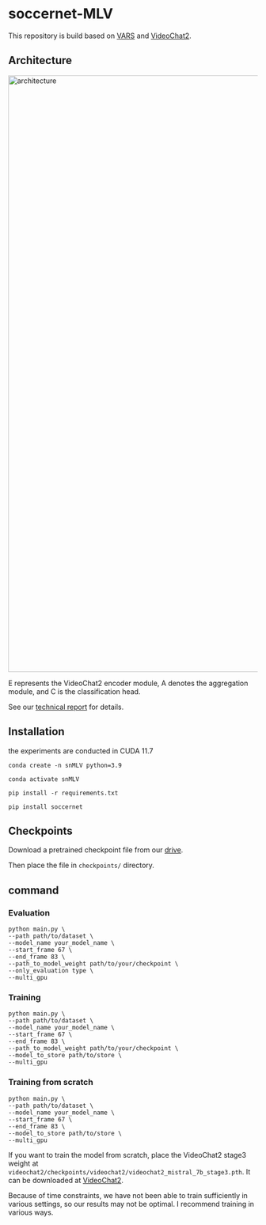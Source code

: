 # soccernet-MLV

This repository is build based on [VARS](https://github.com/SoccerNet/sn-mvfoul/tree/main/VARS%20model) and [VideoChat2](https://github.com/OpenGVLab/Ask-Anything/tree/main/video_chat2).

## Architecture
<img width="1206" alt="architecture" src="https://github.com/Jordano-Jackson/soccernet-MLV/assets/19871043/5488b52b-6bdb-4e8b-bb2b-4cf61380855f">

E represents the VideoChat2 encoder module, A denotes the aggregation module, and C is the classification head.

See our [technical report]() for details.


## Installation

the experiments are conducted in CUDA 11.7

```
conda create -n snMLV python=3.9

conda activate snMLV

pip install -r requirements.txt

pip install soccernet
```

## Checkpoints

Download a pretrained checkpoint file from our [drive](https://drive.google.com/file/d/1rM3im9uVysbFdD76zcvZckZahHp1VdzF/view?usp=sharing).

Then place the file in `checkpoints/` directory.

## command

### Evaluation
```
python main.py \
--path path/to/dataset \
--model_name your_model_name \
--start_frame 67 \
--end_frame 83 \
--path_to_model_weight path/to/your/checkpoint \
--only_evaluation type \
--multi_gpu
```


### Training 
```
python main.py \
--path path/to/dataset \
--model_name your_model_name \
--start_frame 67 \
--end_frame 83 \
--path_to_model_weight path/to/your/checkpoint \
--model_to_store path/to/store \
--multi_gpu
```

### Training from scratch
```
python main.py \
--path path/to/dataset \
--model_name your_model_name \
--start_frame 67 \
--end_frame 83 \
--model_to_store path/to/store \
--multi_gpu
```

If you want to train the model from scratch, place the VideoChat2 stage3 weight at `videochat2/checkpoints/videochat2/videochat2_mistral_7b_stage3.pth`. It can be downloaded at [VideoChat2](https://github.com/OpenGVLab/Ask-Anything/tree/main/video_chat2).

Because of time constraints, we have not been able to train sufficiently in various settings, so our results may not be optimal. I recommend training in various ways.
